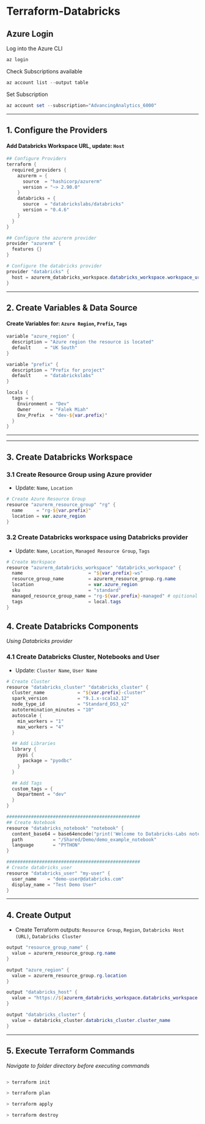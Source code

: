 # Terraform-Databricks
## Azure Login

Log into the Azure CLI

``` powershell
az login
```

Check Subscriptions available

``` powershell
az account list --output table
``` 

Set Subscription
``` powershell
az account set --subscription="AdvancingAnalytics_6000"
``` 
-------------------------------------------------------------------------------
## 1. Configure the Providers
#### Add Databricks Workspace URL, update: `Host`

``` powershell
## Configure Providers
terraform {
  required_providers {
    azurerm = {
      source  = "hashicorp/azurerm"
      version = "~> 2.90.0"
    }
    databricks = {
      source  = "databrickslabs/databricks"
      version = "0.4.6"
    }
  }
}

## Configure the azurerm provider
provider "azurerm" {
  features {}
}

# Configure the databricks provider
provider "databricks" {
  host = azurerm_databricks_workspace.databricks_workspace.workspace_url
}
```
-------------------------------------------------------------------------------

## 2. Create Variables & Data Source

#### Create Variables for: `Azure Region`, `Prefix`, `Tags`

``` powershell
variable "azure_region" {
  description = "Azure region the resource is located"
  default     = "UK South"
}

variable "prefix" {
  description = "Prefix for project"
  default     = "databrickslabs"
}

locals {
  tags = {
    Environment = "Dev"
    Owner       = "Falek Miah"
    Env_Prefix  = "dev-${var.prefix}"
  }
}

```
-------------------------------------------------------------------------------
-------------------------------------------------------------------------------
## 3. Create Databricks Workspace 

### 3.1 Create Resource Group using Azure provider
  - Update: `Name`, `Location`
  
``` powershell
# Create Azure Resource Group
resource "azurerm_resource_group" "rg" {
  name     = "rg-${var.prefix}"
  location = var.azure_region
}
```

### 3.2 Create Databricks workspace using Databricks provider
  - Update: `Name`, `Location`, `Managed Resource Group`, `Tags`

``` powershell
# Create Workspace
resource "azurerm_databricks_workspace" "databricks_workspace" {
  name                        = "${var.prefix}-ws"
  resource_group_name         = azurerm_resource_group.rg.name
  location                    = var.azure_region
  sku                         = "standard"
  managed_resource_group_name = "rg-${var.prefix}-managed" # opitional
  tags                        = local.tags
}
```
## 4. Create Databricks Components
*Using Databricks provider*

### 4.1 Create Databricks Cluster, Notebooks and User
  - Update: `Cluster Name`, `User Name`

``` powershell
# Create Cluster
resource "databricks_cluster" "databricks_cluster" {
  cluster_name            = "${var.prefix}-cluster"
  spark_version           = "9.1.x-scala2.12"
  node_type_id            = "Standard_DS3_v2"
  autotermination_minutes = "10"
  autoscale {
    min_workers = "1"
    max_workers = "4"
  }

  ## Add Libraries
  library {
    pypi {
      package = "pyodbc"
    }
  }

  ## Add Tags
  custom_tags = {
    Department = "dev"
  }
}

#################################################
## Create Notebook
resource "databricks_notebook" "notebook" {
  content_base64 = base64encode("print('Welcome to Databricks-Labs notebook')")
  path           = "/Shared/Demo/demo_example_notebook"
  language       = "PYTHON"
}

#################################################
# Create databricks_user
resource "databricks_user" "my-user" {
  user_name    = "demo-user@databricks.com"
  display_name = "Test Demo User"
}

``` 
-------------------------------------------------------------------------------
## 4. Create Output
  - Create Terraform outputs: `Resource Group`, `Region`, `Databricks Host (URL)`, `Databricks Cluster`

``` powershell
output "resource_group_name" {
  value = azurerm_resource_group.rg.name
}

output "azure_region" {
  value = azurerm_resource_group.rg.location
}

output "databricks_host" {
  value = "https://${azurerm_databricks_workspace.databricks_workspace.workspace_url}/"
}

output "databricks_cluster" {
  value = databricks_cluster.databricks_cluster.cluster_name
}
``` 

-------------------------------------------------------------------------------
## 5. Execute Terraform Commands
*Navigate to folder directory before executing commands*

``` powershell

> terraform init

> terraform plan

> terraform apply

> terraform destroy
```
